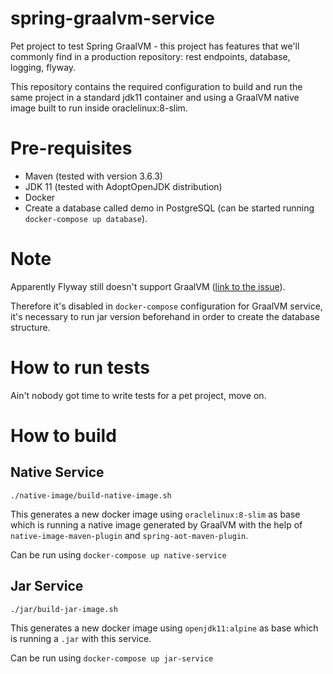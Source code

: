 # spring-graalvm-service

Pet project to test Spring GraalVM - this project has features that we'll commonly find in a production repository: rest
endpoints, database, logging, flyway.

This repository contains the required configuration to build and run the same project in a standard jdk11 container and
using a GraalVM native image built to run inside oraclelinux:8-slim.

# Pre-requisites

* Maven (tested with version 3.6.3)
* JDK 11 (tested with AdoptOpenJDK distribution)
* Docker
* Create a database called demo in PostgreSQL (can be started running `docker-compose up database`).

# Note

Apparently Flyway still doesn't support GraalVM ([link to the issue](https://github.com/flyway/flyway/issues/2927)).

Therefore it's disabled in `docker-compose` configuration for GraalVM service, it's necessary to run jar version
beforehand in order to create the database structure.

# How to run tests

Ain't nobody got time to write tests for a pet project, move on.

# How to build

## Native Service

`./native-image/build-native-image.sh`

This generates a new docker image using `oraclelinux:8-slim` as base which is running a native image generated by
GraalVM with the help of `native-image-maven-plugin` and `spring-aot-maven-plugin`.

Can be run using `docker-compose up native-service`

## Jar Service

`./jar/build-jar-image.sh`

This generates a new docker image using `openjdk11:alpine` as base which is running a `.jar` with this service.

Can be run using `docker-compose up jar-service`

